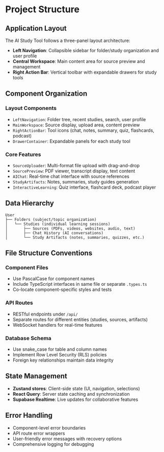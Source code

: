 # Project Structure

## Application Layout
The AI Study Tool follows a three-panel layout architecture:

- **Left Navigation**: Collapsible sidebar for folder/study organization and user profile
- **Central Workspace**: Main content area for source preview and management
- **Right Action Bar**: Vertical toolbar with expandable drawers for study tools

## Component Organization

### Layout Components
- `LeftNavigation`: Folder tree, recent studies, search, user profile
- `MainWorkspace`: Source display, upload area, content preview
- `RightActionBar`: Tool icons (chat, notes, summary, quiz, flashcards, podcast)
- `DrawerContainer`: Expandable panels for each study tool

### Core Features
- `SourceUploader`: Multi-format file upload with drag-and-drop
- `SourcePreview`: PDF viewer, transcript display, text content
- `AIChat`: Real-time chat interface with source references
- `StudyArtifacts`: Notes, summaries, study guides generation
- `InteractiveLearning`: Quiz interface, flashcard deck, podcast player

## Data Hierarchy

```
User
├── Folders (subject/topic organization)
│   └── Studies (individual learning sessions)
│       ├── Sources (PDFs, videos, websites, audio, text)
│       ├── Chat History (AI conversations)
│       └── Study Artifacts (notes, summaries, quizzes, etc.)
```

## File Structure Conventions

### Component Files
- Use PascalCase for component names
- Include TypeScript interfaces in same file or separate `.types.ts`
- Co-locate component-specific styles and tests

### API Routes
- RESTful endpoints under `/api/`
- Separate routes for different entities (studies, sources, artifacts)
- WebSocket handlers for real-time features

### Database Schema
- Use snake_case for table and column names
- Implement Row Level Security (RLS) policies
- Foreign key relationships maintain data integrity

## State Management
- **Zustand stores**: Client-side state (UI, navigation, selections)
- **React Query**: Server state caching and synchronization
- **Supabase Realtime**: Live updates for collaborative features

## Error Handling
- Component-level error boundaries
- API route error wrappers
- User-friendly error messages with recovery options
- Comprehensive logging for debugging